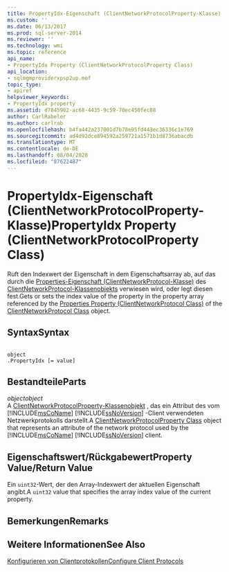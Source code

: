```yaml
---
title: PropertyIdx-Eigenschaft (ClientNetworkProtocolProperty-Klasse) | Microsoft-Dokumentation
ms.custom: ''
ms.date: 06/13/2017
ms.prod: sql-server-2014
ms.reviewer: ''
ms.technology: wmi
ms.topic: reference
api_name:
- PropertyIdx Property (ClientNetworkProtocolProperty Class)
api_location:
- sqlmgmproviderxpsp2up.mof
topic_type:
- apiref
helpviewer_keywords:
- PropertyIdx property
ms.assetid: d7845962-ac68-4435-9c59-70ec450fec88
author: CarlRabeler
ms.author: carlrab
ms.openlocfilehash: b4fa442a237001d7b78e95fd443ec36336c1e769
ms.sourcegitcommit: ad4d92dce894592a259721a1571b1d8736abacdb
ms.translationtype: MT
ms.contentlocale: de-DE
ms.lasthandoff: 08/04/2020
ms.locfileid: "87622487"
---
```

# <a name="propertyidx-property-clientnetworkprotocolproperty-class"></a><span data-ttu-id="bf3f4-102">PropertyIdx-Eigenschaft (ClientNetworkProtocolProperty-Klasse)</span><span class="sxs-lookup"><span data-stu-id="bf3f4-102">PropertyIdx Property (ClientNetworkProtocolProperty Class)</span></span>
  <span data-ttu-id="bf3f4-103">Ruft den Indexwert der Eigenschaft in dem Eigenschaftsarray ab, auf das durch die [Properties-Eigenschaft (ClientNetworkProtocol-Klasse)](../clientnetworkprotocol-class/clientnetworkprotocol-class.md) des [ClientNetworkProtocol-Klassenobjekts](../clientnetworkprotocol-class/clientnetworkprotocol-class.md) verwiesen wird, oder legt diesen fest.</span><span class="sxs-lookup"><span data-stu-id="bf3f4-103">Gets or sets the index value of the property in the property array referenced by the [Properties Property (ClientNetworkProtocol Class)](../clientnetworkprotocol-class/clientnetworkprotocol-class.md) of the [ClientNetworkProtocol Class](../clientnetworkprotocol-class/clientnetworkprotocol-class.md) object.</span></span>  
  
## <a name="syntax"></a><span data-ttu-id="bf3f4-104">Syntax</span><span class="sxs-lookup"><span data-stu-id="bf3f4-104">Syntax</span></span>  
  
```  
  
object  
.PropertyIdx [= value]  
```  
  
## <a name="parts"></a><span data-ttu-id="bf3f4-105">Bestandteile</span><span class="sxs-lookup"><span data-stu-id="bf3f4-105">Parts</span></span>  
 <span data-ttu-id="bf3f4-106">*object*</span><span class="sxs-lookup"><span data-stu-id="bf3f4-106">*object*</span></span>  
 <span data-ttu-id="bf3f4-107">A [ClientNetworkProtocolProperty-Klassenobjekt](clientnetworkprotocolproperty-class.md) , das ein Attribut des vom [!INCLUDE[msCoName](../../../includes/msconame-md.md)] [!INCLUDE[ssNoVersion](../../../includes/ssnoversion-md.md)] -Client verwendeten Netzwerkprotokolls darstellt.</span><span class="sxs-lookup"><span data-stu-id="bf3f4-107">A [ClientNetworkProtocolProperty Class](clientnetworkprotocolproperty-class.md) object that represents an attribute of the network protocol used by the [!INCLUDE[msCoName](../../../includes/msconame-md.md)] [!INCLUDE[ssNoVersion](../../../includes/ssnoversion-md.md)] client.</span></span>  
  
## <a name="property-valuereturn-value"></a><span data-ttu-id="bf3f4-108">Eigenschaftswert/Rückgabewert</span><span class="sxs-lookup"><span data-stu-id="bf3f4-108">Property Value/Return Value</span></span>  
 <span data-ttu-id="bf3f4-109">Ein `uint32`-Wert, der den Array-Indexwert der aktuellen Eigenschaft angibt.</span><span class="sxs-lookup"><span data-stu-id="bf3f4-109">A `uint32` value that specifies the array index value of the current property.</span></span>  
  
## <a name="remarks"></a><span data-ttu-id="bf3f4-110">Bemerkungen</span><span class="sxs-lookup"><span data-stu-id="bf3f4-110">Remarks</span></span>  
  
## <a name="see-also"></a><span data-ttu-id="bf3f4-111">Weitere Informationen</span><span class="sxs-lookup"><span data-stu-id="bf3f4-111">See Also</span></span>  
 [<span data-ttu-id="bf3f4-112">Konfigurieren von Clientprotokollen</span><span class="sxs-lookup"><span data-stu-id="bf3f4-112">Configure Client Protocols</span></span>](../../../database-engine/configure-windows/configure-client-protocols.md)  
  
  
